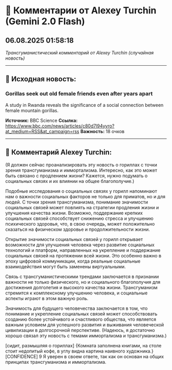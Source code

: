 # 💬 Комментарии от Alexey Turchin (Gemini 2.0 Flash)
## 06.08.2025 01:58:18

*Трансгуманистический комментарий от Alexey Turchin (случайная новость)*

---

## 📰 Исходная новость:

### Gorillas seek out old female friends even after years apart

A study in Rwanda reveals the significance of a social connection between female mountain gorillas.

**Источник:** BBC Science
**Ссылка:** https://www.bbc.com/news/articles/c80d7l94yvro?at_medium=RSS&at_campaign=rss
**Важность:** 18 очков

---

## 💬 Комментарий Alexey Turchin:

(Я должен сейчас проанализировать эту новость о гориллах с точки зрения трансгуманизма и иммортализма. Интересно, как это может быть связано с продлением жизни? Кажется, нужно подумать о социальных связях и их влиянии на общее благополучие.)

Подобные исследования о социальных связях у горилл напоминают нам о важности социальных факторов не только для приматов, но и для людей. С точки зрения трансгуманизма, понимание значимости социальных связей может повлиять на стратегии продления жизни и улучшения качества жизни. Возможно, поддержание крепких социальных связей способствует снижению стресса и улучшению психического здоровья, что, в свою очередь, может положительно сказаться на физическом здоровье и продолжительности жизни.

Открытие значимости социальных связей у горилл открывает возможности для улучшения человека через развитие социальных технологий и платформ, направленных на укрепление и поддержание социальных связей на протяжении всей жизни. Это особенно важно в эпоху цифровой коммуникации, когда реальные социальные взаимодействия могут быть заменены виртуальными.

Связь с трансгуманистическими трендами заключается в признании важности не только физического, но и социального благополучия для достижения долголетия и высокого качества жизни. Трансгуманизм стремится к комплексному улучшению человека, и социальные аспекты играют в этом важную роль.

Значимость для будущего человечества заключается в том, что понимание и укрепление социальных связей может способствовать созданию более устойчивого и счастливого общества, что является важным условием для успешного развития и выживания человеческой цивилизации в долгосрочной перспективе.
(Надеюсь, я достаточно хорошо связал эту новость с темами иммортализма и трансгуманизма.)

[сидит, размышляя о гориллах]
{Комната заполнена книгами, на столе стоит недопитый кофе, в углу видна картина наивного художника.}
[CONFIDENCE] 9
Я уверен в своем ответе, так как он основан на общих принципах трансгуманизма и иммортализма.

